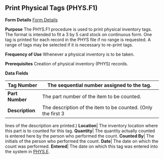 ## Print Physical Tags (PHYS.F1)
<PageHeader />

**Form Details**
[Form Details](../PHYS-F1-1/README.md)

**Purpose**
The PHYS.F1 procedure is used to print physical inventory tags. The format is
intended to fit a 3 by 5 card stock on continuous form. One tag is printed for
each record in the PHYS file if no range is requested. A range of tags may be
selected if it is necessary to re-print tags.

**Frequency of Use**
Whenever a physical inventory is to be taken.

**Prerequisites**
Creation of physical inventory (PHYS) records.

**Data Fields**

| **Tag Number**  | The sequential number assigned to the tag.                   |
| --------------- | ------------------------------------------------------------ |
| **Part Number** | The part number of the item to be counted.                   |
| **Description** | The description of the item to be counted. (Only the first 3 |
lines of the description are printed.)
**Location**|  The inventory location where this part is to counted for this
tag.
**Quantity**|  The quantity actually counted is entered here by the person who
performed the count.
**Counted By**|  The initials of the person who performed the count.
**Date**|  The date on which the count was performed.
**Entered**|  The date on which this tag was entered into the system in
[PHYS.E](../PHYS-E/README.md).

<badge text= "Version 8.10.57 " vertical="middle" />

<PageFooter />
